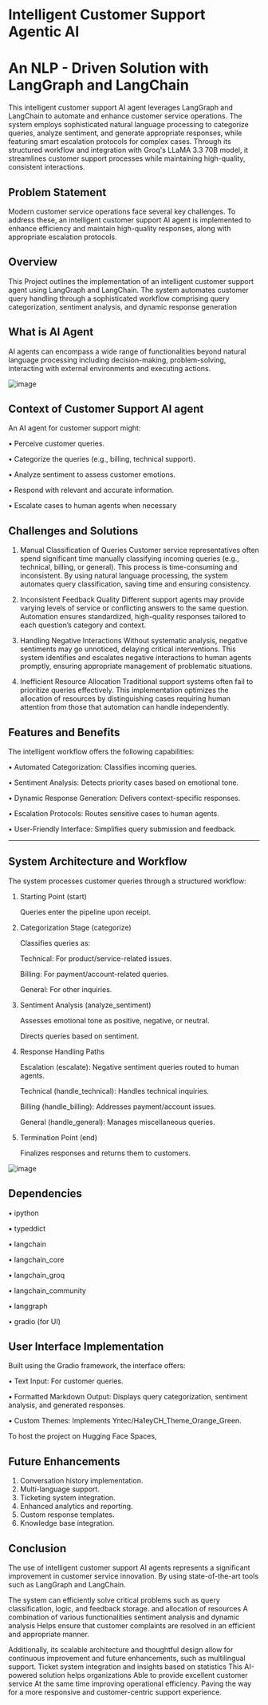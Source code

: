
# Intelligent Customer Support Agentic AI 
# An NLP - Driven Solution with LangGraph and LangChain


This intelligent customer support AI agent leverages LangGraph and LangChain to automate and enhance customer service operations. The system employs sophisticated natural language processing to categorize queries, analyze sentiment, and generate appropriate responses, while featuring smart escalation protocols for complex cases. Through its structured workflow and integration with Groq's LLaMA 3.3 70B model, it streamlines customer support processes while maintaining high-quality, consistent interactions.

## Problem Statement

Modern customer service operations face several key challenges. To address these, an intelligent customer support AI agent is implemented to enhance efficiency and maintain high-quality responses, along with appropriate escalation protocols. 

## Overview

This Project outlines the implementation of an intelligent customer support agent using LangGraph and LangChain. The system automates customer query handling through a sophisticated workflow comprising query categorization, sentiment analysis, and dynamic response generation

## What is AI Agent

AI agents can encompass a wide range of functionalities beyond natural language processing including decision-making, problem-solving, interacting with external environments and executing actions.

![image](https://github.com/user-attachments/assets/066369ec-891c-4d27-bf3a-e04ede15cfc0)


## Context of Customer Support AI agent

An AI agent for customer support might:

•	Perceive customer queries.

•	Categorize the queries (e.g., billing, technical support).

•	Analyze sentiment to assess customer emotions.

•	Respond with relevant and accurate information.

•	Escalate cases to human agents when necessary

## Challenges and Solutions

1.	Manual Classification of Queries
 Customer service representatives often spend significant time manually classifying incoming queries (e.g., technical, billing, or general). This process is time-consuming and inconsistent. By using natural language processing, the system automates query classification, saving time and ensuring consistency.

2.	Inconsistent Feedback Quality
 Different support agents may provide varying levels of service or conflicting answers to the same question. Automation ensures standardized, high-quality responses tailored to each question’s category and context.

3.	Handling Negative Interactions
 Without systematic analysis, negative sentiments may go unnoticed, delaying critical interventions. This system identifies and escalates negative interactions to human agents promptly, ensuring appropriate management of problematic situations.


4.	Inefficient Resource Allocation
 Traditional support systems often fail to prioritize queries effectively. This implementation optimizes the allocation of resources by distinguishing cases requiring human attention from those that automation can handle independently.

## Features and Benefits

The intelligent workflow offers the following capabilities: 

•	Automated Categorization: Classifies incoming queries.

•	Sentiment Analysis: Detects priority cases based on emotional tone.

•	Dynamic Response Generation: Delivers context-specific responses.

•	Escalation Protocols: Routes sensitive cases to human agents.

•	User-Friendly Interface: Simplifies query submission and feedback.
________________________________________

## System Architecture and Workflow

The system processes customer queries through a structured workflow:

1.	Starting Point (start)

    Queries enter the pipeline upon receipt.

2.	Categorization Stage (categorize)

    Classifies queries as:

    Technical: For product/service-related issues.

    Billing: For payment/account-related queries.

    General: For other inquiries.

3.	Sentiment Analysis (analyze_sentiment)

    Assesses emotional tone as positive, negative, or neutral.

    Directs queries based on sentiment.

4.	Response Handling Paths

    Escalation (escalate): Negative sentiment queries routed to human agents.

    Technical (handle_technical): Handles technical inquiries.

    Billing (handle_billing): Addresses payment/account issues.

    General (handle_general): Manages miscellaneous queries.

5.	Termination Point (end)

    Finalizes responses and returns them to customers.

   ![image](https://github.com/user-attachments/assets/a80092ea-0cbb-4491-9a4c-bc7644b97e0c)


## Dependencies

•	ipython 

•	typeddict

•	langchain

•	langchain_core

•	langchain_groq

•	langchain_community

•	langgraph

•	gradio (for UI)


## User Interface Implementation

Built using the Gradio framework, the interface offers:

•	Text Input: For customer queries.

•	Formatted Markdown Output: Displays query categorization, sentiment analysis, and generated responses.

•	Custom Themes: Implements Yntec/Ha1eyCH_Theme_Orange_Green.

To host the project on Hugging Face Spaces,

## Future Enhancements

1.	Conversation history implementation.
2.	Multi-language support.
3.	Ticketing system integration.
4.	Enhanced analytics and reporting.
5.	Custom response templates.
6.	Knowledge base integration.

## Conclusion

The use of intelligent customer support AI agents represents a significant improvement in customer service innovation. By using state-of-the-art tools such as LangGraph and LangChain. 

The system can efficiently solve critical problems such as query classification, logic, and feedback storage. and allocation of resources A combination of various functionalities sentiment analysis and dynamic analysis Helps ensure that customer complaints are resolved in an efficient and appropriate manner. 

Additionally, its scalable architecture and thoughtful design allow for continuous improvement and future enhancements, such as multilingual support. Ticket system integration and insights based on statistics This AI-powered solution helps organizations Able to provide excellent customer service At the same time improving operational efficiency. Paving the way for a more responsive and customer-centric support experience.

